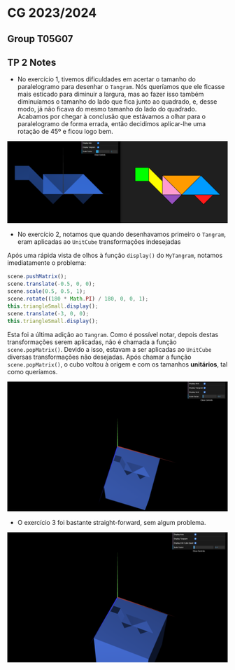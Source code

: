 # CG 2023/2024

## Group T05G07

## TP 2 Notes

- No exercício 1, tivemos dificuldades em acertar o tamanho do paralelogramo para desenhar o `Tangram`. Nós queríamos que ele ficasse mais esticado para diminuir a largura, mas ao fazer isso também diminuíamos o tamanho do lado que fica junto ao quadrado, e, desse modo, já não ficava do mesmo tamanho do lado do quadrado. Acabamos por chegar à conclusão que estávamos a olhar para o paralelogramo de forma errada, então decidimos aplicar-lhe uma rotação de 45º e ficou logo bem.

![tp1-1](screenshots/cg-t05g07-tp2-1.png)

- No exercício 2, notamos que quando desenhavamos primeiro o `Tangram`, eram aplicadas ao `UnitCube` transformações indesejadas

Após uma rápida vista de olhos à função `display()` do `MyTangram`, notamos imediatamente o problema:

```js
scene.pushMatrix();
scene.translate(-0.5, 0, 0);
scene.scale(0.5, 0.5, 1);
scene.rotate((180 * Math.PI) / 180, 0, 0, 1);
this.triangleSmall.display();
scene.translate(-3, 0, 0);
this.triangleSmall.display();
```

Esta foi a última adição ao `Tangram`. Como é possível notar, depois destas transformações serem aplicadas, não é chamada a função `scene.popMatrix()`. Devido a isso, estavam a ser aplicadas ao `UnitCube` diversas transformações não desejadas. Após chamar a função `scene.popMatrix()`, o cubo voltou à origem e com os tamanhos **unitários**, tal como queríamos.

![tp2-2](screenshots/cg-t05g07-tp2-2.png)

- O exercício 3 foi bastante straight-forward, sem algum problema.

![tp2-3](screenshots/cg-t05g07-tp2-3.png)